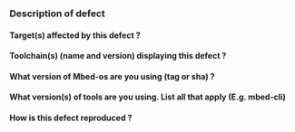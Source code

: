 <!--

   ************************************** WARNING **************************************

   Some test text

   The ciarcom bot parses this header automatically. Any deviation from the 
   template may cause the bot to automatically correct this header or may result in a 
   warning message, requesting updates.

   Please ensure all sections of the template below are filled in and no changes 
   are made to the template format. Only bugs should be raised here as issues. 
   Questions or enhancements should instead be raised on our forums:
   https://forums.mbed.com/ .

   *************************************************************************************

-->

### Description of defect

<!--
    Add detailed description of what you are reporting.
    Good example: https://os.mbed.com/docs/mbed-os/latest/contributing/workflow.html
-->


#### Target(s) affected by this defect ?


#### Toolchain(s) (name and version) displaying this defect ?


#### What version of Mbed-os are you using (tag or sha) ?

#### What version(s) of tools are you using. List all that apply (E.g. mbed-cli)


#### How is this defect reproduced ? 


